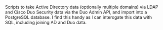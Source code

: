 Scripts to take Active Directory data (optionally multiple domains) via LDAP and Cisco Duo Security data via the Duo Admin API, and import into a PostgreSQL database. I find this handy as I can interogate this data with SQL, including joining AD and Duo data.
